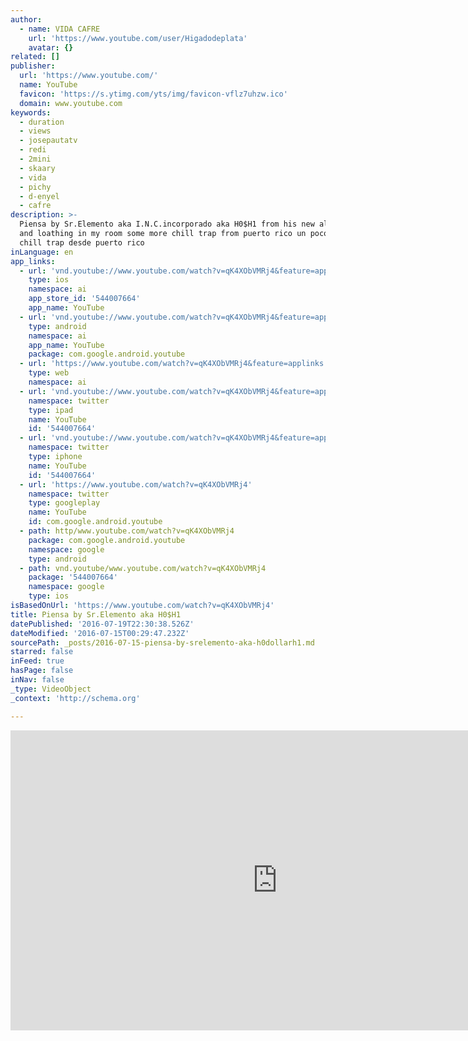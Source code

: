 ```yaml
---
author:
  - name: VIDA CAFRE
    url: 'https://www.youtube.com/user/Higadodeplata'
    avatar: {}
related: []
publisher:
  url: 'https://www.youtube.com/'
  name: YouTube
  favicon: 'https://s.ytimg.com/yts/img/favicon-vflz7uhzw.ico'
  domain: www.youtube.com
keywords:
  - duration
  - views
  - josepautatv
  - redi
  - 2mini
  - skaary
  - vida
  - pichy
  - d-enyel
  - cafre
description: >-
  Piensa by Sr.Elemento aka I.N.C.incorporado aka H0$H1 from his new album Fear
  and loathing in my room some more chill trap from puerto rico un poco mas de
  chill trap desde puerto rico
inLanguage: en
app_links:
  - url: 'vnd.youtube://www.youtube.com/watch?v=qK4XObVMRj4&feature=applinks'
    type: ios
    namespace: ai
    app_store_id: '544007664'
    app_name: YouTube
  - url: 'vnd.youtube://www.youtube.com/watch?v=qK4XObVMRj4&feature=applinks'
    type: android
    namespace: ai
    app_name: YouTube
    package: com.google.android.youtube
  - url: 'https://www.youtube.com/watch?v=qK4XObVMRj4&feature=applinks'
    type: web
    namespace: ai
  - url: 'vnd.youtube://www.youtube.com/watch?v=qK4XObVMRj4&feature=applinks'
    namespace: twitter
    type: ipad
    name: YouTube
    id: '544007664'
  - url: 'vnd.youtube://www.youtube.com/watch?v=qK4XObVMRj4&feature=applinks'
    namespace: twitter
    type: iphone
    name: YouTube
    id: '544007664'
  - url: 'https://www.youtube.com/watch?v=qK4XObVMRj4'
    namespace: twitter
    type: googleplay
    name: YouTube
    id: com.google.android.youtube
  - path: http/www.youtube.com/watch?v=qK4XObVMRj4
    package: com.google.android.youtube
    namespace: google
    type: android
  - path: vnd.youtube/www.youtube.com/watch?v=qK4XObVMRj4
    package: '544007664'
    namespace: google
    type: ios
isBasedOnUrl: 'https://www.youtube.com/watch?v=qK4XObVMRj4'
title: Piensa by Sr.Elemento aka H0$H1
datePublished: '2016-07-19T22:30:38.526Z'
dateModified: '2016-07-15T00:29:47.232Z'
sourcePath: _posts/2016-07-15-piensa-by-srelemento-aka-h0dollarh1.md
starred: false
inFeed: true
hasPage: false
inNav: false
_type: VideoObject
_context: 'http://schema.org'

---
```

<iframe src="https://cdn.embedly.com/widgets/media.html?src=https%3A%2F%2Fwww.youtube.com%2Fembed%2FqK4XObVMRj4%3Ffeature%3Doembed&amp;url=http%3A%2F%2Fwww.youtube.com%2Fwatch%3Fv%3DqK4XObVMRj4&amp;image=https%3A%2F%2Fi.ytimg.com%2Fvi%2FqK4XObVMRj4%2Fhqdefault.jpg&amp;key=b7d04c9b404c499eba89ee7072e1c4f7&amp;type=text%2Fhtml&amp;schema=youtube" width="854" height="480" scrolling="no" frameborder="0" allowfullscreen="" style=""></iframe>